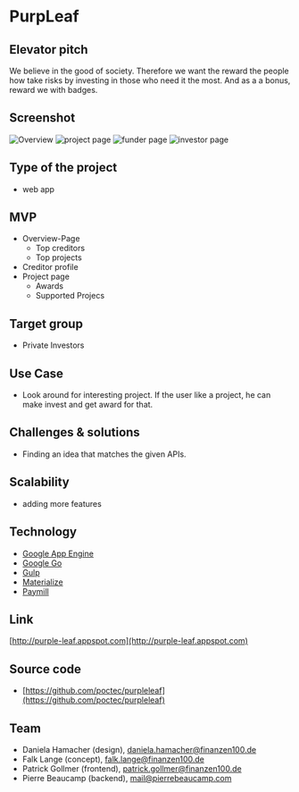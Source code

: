 # PurpLeaf

## Elevator pitch

We believe in the good of society. Therefore we want the reward the people how take risks by investing in those who need it the most. And as a a bonus, reward we with badges.

## Screenshot

![Overview](https://raw.githubusercontent.com/poctec/purpleleaf/master/screenshots/screenshot_1.png) ![project page](https://raw.githubusercontent.com/poctec/purpleleaf/master/screenshots/screenshot_2.png) ![funder page](https://raw.githubusercontent.com/poctec/purpleleaf/master/screenshots/screenshot_3.png) ![investor page](https://raw.githubusercontent.com/poctec/purpleleaf/master/screenshots/screenshot_4.png)

## Type of the project

* web app

## MVP

* Overview-Page
	* Top creditors
	* Top projects
* Creditor profile
* Project page
	* Awards
	* Supported Projecs

## Target group

* Private Investors

## Use Case

* Look around for interesting project. If the user like a project, he can make invest and get award for that.

## Challenges & solutions

* Finding an idea that matches the given APIs. 

## Scalability

* adding more features

## Technology

* [Google App Engine](https://cloud.google.com/appengine/)
* [Google Go](https://golang.org)
* [Gulp](http://gulpjs.com)
* [Materialize](http://materializecss.com)
* [Paymill](https://www.paymill.com/de)

## Link

[http://purple-leaf.appspot.com](http://purple-leaf.appspot.com)

## Source code

* [https://github.com/poctec/purpleleaf](https://github.com/poctec/purpleleaf)

## Team

* Daniela Hamacher (design), daniela.hamacher@finanzen100.de
* Falk Lange (concept), falk.lange@finanzen100.de
* Patrick Gollmer (frontend), patrick.gollmer@finanzen100.de
* Pierre Beaucamp (backend), mail@pierrebeaucamp.com